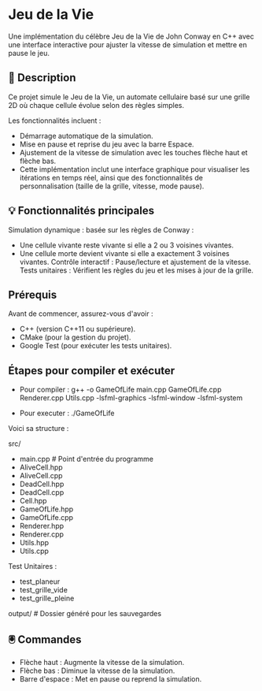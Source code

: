 # Jeu de la Vie


Une implémentation du célèbre Jeu de la Vie de John Conway en C++ avec une interface interactive pour ajuster la vitesse de simulation et mettre en pause le jeu.

## 🌟 Description  
Ce projet simule le Jeu de la Vie, un automate cellulaire basé sur une grille 2D où chaque cellule évolue selon des règles simples.

Les fonctionnalités incluent :

- Démarrage automatique de la simulation.
- Mise en pause et reprise du jeu avec la barre Espace.
- Ajustement de la vitesse de simulation avec les touches flèche haut et flèche bas.
- Cette implémentation inclut une interface graphique pour visualiser les itérations en temps réel, ainsi que des fonctionnalités de personnalisation (taille de la grille, vitesse, mode pause).



## 💡 Fonctionnalités principales  
Simulation dynamique : basée sur les règles de Conway :
- Une cellule vivante reste vivante si elle a 2 ou 3 voisines vivantes.
- Une cellule morte devient vivante si elle a exactement 3 voisines vivantes.
Contrôle interactif : Pause/lecture et ajustement de la vitesse.
Tests unitaires : Vérifient les règles du jeu et les mises à jour de la grille.


## Prérequis
Avant de commencer, assurez-vous d'avoir :

- C++ (version C++11 ou supérieure).
- CMake (pour la gestion du projet).
- Google Test (pour exécuter les tests unitaires).

## Étapes pour compiler et exécuter

- Pour compiler :
  g++ -o GameOfLife main.cpp GameOfLife.cpp Renderer.cpp Utils.cpp  -lsfml-graphics -lsfml-window -lsfml-system

 - Pour executer :
  ./GameOfLife


Voici sa structure :

 src/
 - main.cpp               # Point d'entrée du programme
 - AliveCell.hpp
 - AliveCell.cpp
 - DeadCell.hpp
 - DeadCell.cpp
 - Cell.hpp
 - GameOfLife.hpp
 - GameOfLife.cpp
 - Renderer.hpp
 - Renderer.cpp
 - Utils.hpp
 - Utils.cpp

Test Unitaires :
   - test_planeur
   - test_grille_vide
   - test_grille_pleine


output/                    # Dossier généré pour les sauvegardes

## 🖲️ Commandes
- Flèche haut : Augmente la vitesse de la simulation.
- Flèche bas : Diminue la vitesse de la simulation.
- Barre d'espace : Met en pause ou reprend la simulation.

